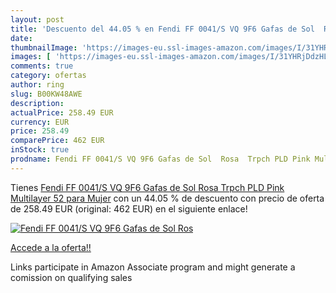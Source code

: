 ```yaml
---
layout: post
title: 'Descuento del 44.05 % en Fendi FF 0041/S VQ 9F6 Gafas de Sol  Ros'
date: 
thumbnailImage: 'https://images-eu.ssl-images-amazon.com/images/I/31YHRjDdzHL._SL200_.jpg'
images: [ 'https://images-eu.ssl-images-amazon.com/images/I/31YHRjDdzHL._SL200_.jpg' ]
comments: true
category: ofertas
author: ring
slug: B00KW48AWE
description:
actualPrice: 258.49 EUR
currency: EUR
price: 258.49
comparePrice: 462 EUR
inStock: true
prodname: Fendi FF 0041/S VQ 9F6 Gafas de Sol  Rosa  Trpch PLD Pink Multilayer   52 para Mujer
---
```


Tienes [Fendi FF 0041/S VQ 9F6 Gafas de Sol  Rosa  Trpch PLD Pink Multilayer   52 para Mujer](https://www.amazon.es/dp/B00KW48AWE/?tag=tolees-21) con un 44.05 % de descuento con precio de oferta de 258.49 EUR (original: 462 EUR) en el siguiente enlace!

[![Fendi FF 0041/S VQ 9F6 Gafas de Sol  Ros](https://images-eu.ssl-images-amazon.com/images/I/31YHRjDdzHL._SL200_.jpg)](https://www.amazon.es/dp/B00KW48AWE/?tag=tolees-21)

[Accede a la oferta!!](https://www.amazon.es/dp/B00KW48AWE/?tag=tolees-21)

Links participate in Amazon Associate program and might generate a comission on qualifying sales


